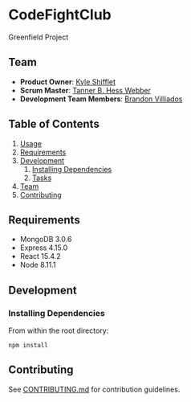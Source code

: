 # CodeFightClub
Greenfield Project

## Team

  - __Product Owner__: [Kyle Shifflet](https://github.com/kshifflet707)
  - __Scrum Master__: [Tanner B. Hess Webber](https://github.com/Tbhesswebber)
  - __Development Team Members__: [Brandon Villiados](https://github.com/brandon-villiados)

## Table of Contents

1. [Usage](#Usage)
1. [Requirements](#requirements)
1. [Development](#development)
    1. [Installing Dependencies](#installing-dependencies)
    1. [Tasks](#tasks)
1. [Team](#team)
1. [Contributing](#contributing)


## Requirements

- MongoDB 3.0.6
- Express 4.15.0
- React 15.4.2
- Node 8.11.1

## Development

### Installing Dependencies

From within the root directory:

```
npm install
```


## Contributing

See [CONTRIBUTING.md](CONTRIBUTING.md) for contribution guidelines.